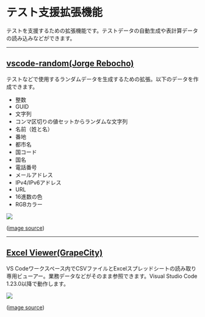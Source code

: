# テスト支援拡張機能

テストを支援するための拡張機能です。テストデータの自動生成や表計算データの読み込みなどができます。

---
## [vscode-random(Jorge Rebocho)](https://marketplace.visualstudio.com/items?itemName=jrebocho.vscode-random)

テストなどで使用するランダムデータを生成するための拡張。以下のデータを作成できます。
+ 整数
+ GUID
+ 文字列
+ コンマ区切りの値セットからランダムな文字列
+ 名前（姓と名）
+ 番地
+ 都市名
+ 国コード
+ 国名
+ 電話番号
+ メールアドレス
+ IPv4/IPv6アドレス
+ URL
+ 16進数の色
+ RGBカラー

![](https://raw.githubusercontent.com/jrebocho/vscode-random/master/images/vscode-random-screen.gif)

([image source](https://marketplace.visualstudio.com/items?itemName=jrebocho.vscode-random))

---
## [Excel Viewer(GrapeCity)](https://marketplace.visualstudio.com/items?itemName=GrapeCity.gc-excelviewer)

VS Codeワークスペース内でCSVファイルとExcelスプレッドシートの読み取り専用ビューアー。業務データなどがそのまま参照できます。Visual Studio Code 1.23.0以降で動作します。

![](https://github.com/jjuback/gc-excelviewer/raw/HEAD/img/excel-preview-4.gif)

([image source](https://marketplace.visualstudio.com/items?itemName=GrapeCity.gc-excelviewer))
